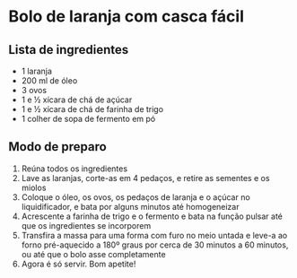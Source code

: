 # Bolo de laranja com casca fácil

## Lista de ingredientes
- 1 laranja
- 200 ml de óleo
- 3 ovos
- 1 e ½ xícara de chá de açúcar
- 1 e ½ xícara de chá de farinha de trigo
- 1 colher de sopa de fermento em pó

## Modo de preparo
1. Reúna todos os ingredientes
2. Lave as laranjas, corte-as em 4 pedaços, e retire as sementes e os miolos
3. Coloque o óleo, os ovos, os pedaços de laranja e o açúcar no liquidificador, e bata por alguns minutos até homogeneizar
4. Acrescente a farinha de trigo e o fermento e bata na função pulsar até que os ingredientes se incorporem
5. Transfira a massa para uma forma com furo no meio untada e leve-a ao forno pré-aquecido a 180º graus por cerca de 30 minutos a 60 minutos, ou até que o bolo asse completamente
6. Agora é só servir. Bom apetite!
